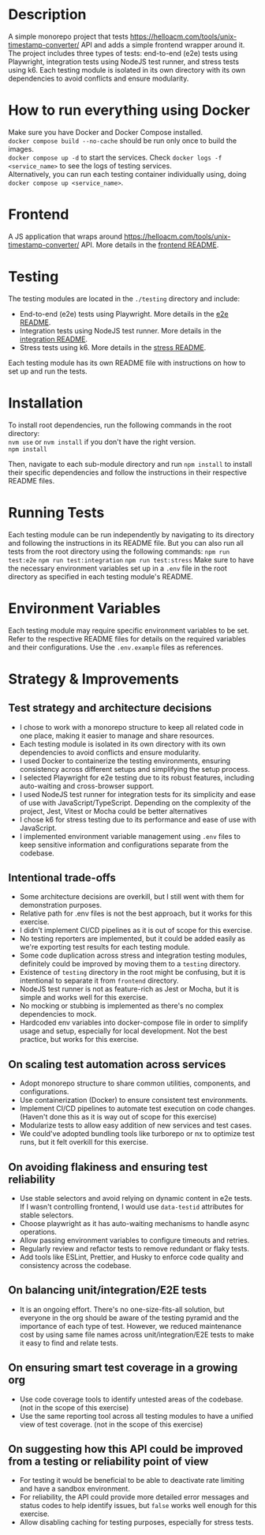 # Description

A simple monorepo project that tests https://helloacm.com/tools/unix-timestamp-converter/ API and adds a simple frontend wrapper around it.  
The project includes three types of tests: end-to-end (e2e) tests using Playwright, integration tests using NodeJS test runner, and stress tests using k6. Each testing module is isolated in its own directory with its own dependencies to avoid conflicts and ensure modularity.

# How to run everything using Docker

Make sure you have Docker and Docker Compose installed.  
`docker compose build --no-cache` should be run only once to build the images.  
`docker compose up -d` to start the services. Check `docker logs -f <service_name>` to see the logs of testing services.  
Alternatively, you can run each testing container individually using, doing `docker compose up <service_name>`.

# Frontend

A JS application that wraps around https://helloacm.com/tools/unix-timestamp-converter/ API. More details in the [frontend README](./frontend/README.md).

# Testing

The testing modules are located in the `./testing` directory and include:

- End-to-end (e2e) tests using Playwright. More details in the [e2e README](./testing/e2e/README.md).
- Integration tests using NodeJS test runner. More details in the [integration README](./testing/integration/README.md).
- Stress tests using k6. More details in the [stress README](./testing/stress/README.md).

Each testing module has its own README file with instructions on how to set up and run the tests.

# Installation

To install root dependencies, run the following commands in the root directory:  
`nvm use` or `nvm install` if you don't have the right version.  
`npm install`

Then, navigate to each sub-module directory and run `npm install` to install their specific dependencies and follow the instructions in their respective README files.

# Running Tests

Each testing module can be run independently by navigating to its directory and following the instructions in its README file.
But you can also run all tests from the root directory using the following commands:
`npm run test:e2e`
`npm run test:integration`
`npm run test:stress`
Make sure to have the necessary environment variables set up in a `.env` file in the root directory as specified in each testing module's README.

# Environment Variables

Each testing module may require specific environment variables to be set. Refer to the respective README files for details on the required variables and their configurations. Use the `.env.example` files as references.

# Strategy & Improvements

## Test strategy and architecture decisions

- I chose to work with a monorepo structure to keep all related code in one place, making it easier to manage and share resources.
- Each testing module is isolated in its own directory with its own dependencies to avoid conflicts and ensure modularity.
- I used Docker to containerize the testing environments, ensuring consistency across different setups and simplifying the setup process.
- I selected Playwright for e2e testing due to its robust features, including auto-waiting and cross-browser support.
- I used NodeJS test runner for integration tests for its simplicity and ease of use with JavaScript/TypeScript. Depending on the complexity of the project, Jest, Vitest or Mocha could be better alternatives
- I chose k6 for stress testing due to its performance and ease of use with JavaScript.
- I implemented environment variable management using `.env` files to keep sensitive information and configurations separate from the codebase.

## Intentional trade-offs

- Some architecture decisions are overkill, but I still went with them for demonstration purposes.
- Relative path for .env files is not the best approach, but it works for this exercise.
- I didn't implement CI/CD pipelines as it is out of scope for this exercise.
- No testing reporters are implemented, but it could be added easily as we're exporting test results for each testing module.
- Some code duplication across stress and integration testing modules, definitely could be improved by moving them to a `testing` directory.
- Existence of `testing` directory in the root might be confusing, but it is intentional to separate it from `frontend` directory.
- NodeJS test runner is not as feature-rich as Jest or Mocha, but it is simple and works well for this exercise.
- No mocking or stubbing is implemented as there's no complex dependencies to mock.
- Hardcoded env variables into docker-compose file in order to simplify usage and setup, especially for local development. Not the best practice, but works for this exercise.

## On scaling test automation across services

- Adopt monorepo structure to share common utilities, components, and configurations.
- Use containerization (Docker) to ensure consistent test environments.
- Implement CI/CD pipelines to automate test execution on code changes. (Haven't done this as it is way out of scope for this exercise)
- Modularize tests to allow easy addition of new services and test cases.
- We could've adopted bundling tools like turborepo or nx to optimize test runs, but it felt overkill for this exercise.

## On avoiding flakiness and ensuring test reliability

- Use stable selectors and avoid relying on dynamic content in e2e tests. If I wasn't controlling frontend, I would use `data-testid` attributes for stable selectors.
- Choose playwright as it has auto-waiting mechanisms to handle async operations.
- Allow passing environment variables to configure timeouts and retries.
- Regularly review and refactor tests to remove redundant or flaky tests.
- Add tools like ESLint, Prettier, and Husky to enforce code quality and consistency across the codebase.

## On balancing unit/integration/E2E tests

- It is an ongoing effort. There's no one-size-fits-all solution, but everyone in the org should be aware of the testing pyramid and the importance of each type of test.
  However, we reduced maintenance cost by using same file names across unit/integration/E2E tests to make it easy to find and relate tests.

## On ensuring smart test coverage in a growing org

- Use code coverage tools to identify untested areas of the codebase. (not in the scope of this exercise)
- Use the same reporting tool across all testing modules to have a unified view of test coverage. (not in the scope of this exercise)

## On suggesting how this API could be improved from a testing or reliability point of view

- For testing it would be beneficial to be able to deactivate rate limiting and have a sandbox environment.
- For reliability, the API could provide more detailed error messages and status codes to help identify issues, but `false` works well enough for this exercise.
- Allow disabling caching for testing purposes, especially for stress tests.
